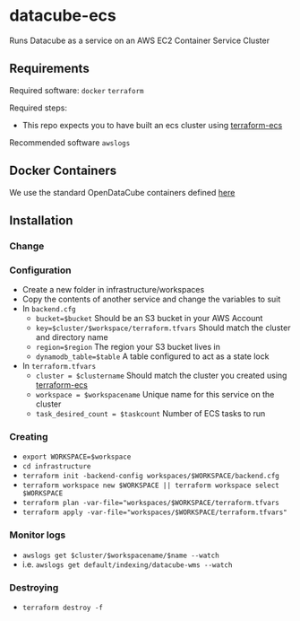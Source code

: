 # datacube-ecs
Runs Datacube as a service on an AWS EC2 Container Service Cluster

## Requirements
Required software:
`docker`
`terraform`


Required steps:
* This repo expects you to have built an ecs cluster using [terraform-ecs](https://github.com/GeoscienceAustralia/terraform-ecs)


Recommended software
`awslogs`


## Docker Containers
We use the standard OpenDataCube containers defined [here](https://github.com/opendatacube/docker-images)

## Installation

### Change


### Configuration
 * Create a new folder in infrastructure/workspaces
 * Copy the contents of another service and change the variables to suit
 * In `backend.cfg`
    * `bucket=$bucket` Should be an S3 bucket in your AWS Account
    * `key=$cluster/$workspace/terraform.tfvars` Should match the cluster and directory name
    * `region=$region` The region your S3 bucket lives in
    * `dynamodb_table=$table` A table configured to act as a state lock
 * In `terraform.tfvars`
    * `cluster = $clustername` Should match the cluster you created using [terraform-ecs](https://github.com/GeoscienceAustralia/terraform-ecs)
    * `workspace = $workspacename` Unique name for this service on the cluster
    * `task_desired_count = $taskcount` Number of ECS tasks to run

### Creating
 * `export WORKSPACE=$workspace`
 * `cd infrastructure`
 * `terraform init -backend-config workspaces/$WORKSPACE/backend.cfg`
 * `terraform workspace new $WORKSPACE || terraform workspace select $WORKSPACE`
 * `terraform plan -var-file="workspaces/$WORKSPACE/terraform.tfvars`
 * `terraform apply -var-file="workspaces/$WORKSPACE/terraform.tfvars"`

### Monitor logs
 * `awslogs get $cluster/$workspacename/$name --watch`
 * i.e. `awslogs get default/indexing/datacube-wms --watch`

### Destroying
 * `terraform destroy -f`


